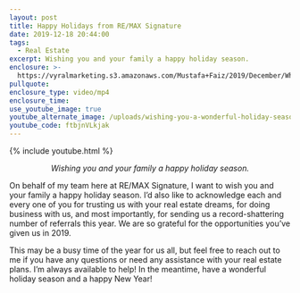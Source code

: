 ```yaml
---
layout: post
title: Happy Holidays from RE/MAX Signature
date: 2019-12-18 20:44:00
tags:
  - Real Estate
excerpt: Wishing you and your family a happy holiday season.
enclosure: >-
  https://vyralmarketing.s3.amazonaws.com/Mustafa+Faiz/2019/December/What+Is+Selling+Your+Home+in+the+Winter+Really+Like_.mp4
pullquote:
enclosure_type: video/mp4
enclosure_time:
use_youtube_image: true
youtube_alternate_image: /uploads/wishing-you-a-wonderful-holiday-season-youtube.jpg
youtube_code: ftbjnVLkjak
---
```


{% include youtube.html %}

<p style="text-align: center;"><em>Wishing you and your family a happy holiday season.</em></p>

On behalf of my team here at RE/MAX Signature, I want to wish you and your family a happy holiday season. I’d also like to acknowledge each and every one of you for trusting us with your real estate dreams, for doing business with us, and most importantly, for sending us a record-shattering number of referrals this year. We are so grateful for the opportunities you’ve given us in 2019.&nbsp;

This may be a busy time of the year for us all, but feel free to reach out to me if you have any questions or need any assistance with your real estate plans. I’m always available to help\! In the meantime, have a wonderful holiday season and a happy New Year\!